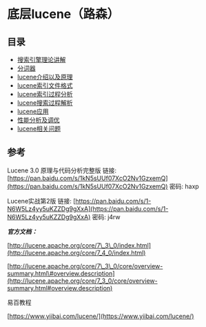 # 底层lucene（路森）

## 目录

* [搜索引擎理论讲解](/di-ceng-lucene-ff08-lu-sen-ff09/sou-suo-yin-qing-li-lun-jiang-jie.md)
* [分词器](/di-ceng-lucene-ff08-lu-sen-ff09/fen-ci-qi.md)
* [lucene介绍以及原理](/di-ceng-lucene-ff08-lu-sen-ff09/lucenejie-shao-yi-ji-yuan-li.md) 
* [lucene索引文件格式](/di-ceng-lucene-ff08-lu-sen-ff09/lucenesuo-yin-wen-jian-ge-shi.md) 
* [lucene索引过程分析](/di-ceng-lucene-ff08-lu-sen-ff09/lucenejian-suo-guo-cheng-fen-xi.md) 
* [lucene搜索过程解析](/di-ceng-lucene-ff08-lu-sen-ff09/lucenesou-suo-guo-cheng-jie-xi.md) 
* [lucene应用](/di-ceng-lucene-ff08-lu-sen-ff09/luceneying-yong.md) 
* [性能分析及调优](/di-ceng-lucene-ff08-lu-sen-ff09/xing-neng-fen-xi-ji-diao-you.md) 
* [lucene相关问题](/di-ceng-lucene-ff08-lu-sen-ff09/lucenexiang-guan-wen-ti.md)

## 参考

Lucene 3.0 原理与代码分析完整版  链接: [https://pan.baidu.com/s/1kN5sUUf07XcO2Nv1GzxemQ](https://pan.baidu.com/s/1kN5sUUf07XcO2Nv1GzxemQ) 密码: haxp

Lucene实战第2版 链接: [https://pan.baidu.com/s/1-N6W5Lz4yy5uKZZDg9gXxA](https://pan.baidu.com/s/1-N6W5Lz4yy5uKZZDg9gXxA) 密码: j4rw

_**官方文档：**_

[http://lucene.apache.org/core/7\_3\_0/index.html](http://lucene.apache.org/core/7_4_0/index.html)

[http://lucene.apache.org/core/7\_3\_0/core/overview-summary.html\#overview.description](http://lucene.apache.org/core/7_3_0/core/overview-summary.html#overview.description)

易百教程

[https://www.yiibai.com/lucene/](https://www.yiibai.com/lucene/)

